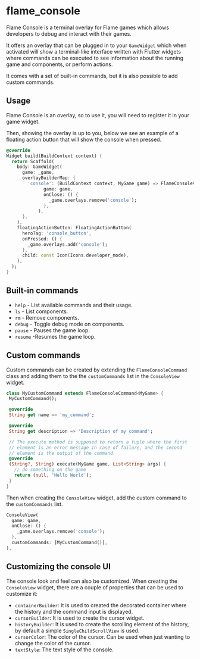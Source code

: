 # flame_console

Flame Console is a terminal overlay for Flame games which allows developers to debug and interact
with their games.

It offers an overlay that can be plugged in to your `GameWidget` which when activated will show a
terminal-like interface written with Flutter widgets where commands can be executed to see
information about the running game and components, or perform actions.

It comes with a set of built-in commands, but it is also possible to add custom commands.


## Usage

Flame Console is an overlay, so to use it, you will need to register it in your game widget.

Then, showing the overlay is up to you, below we see an example of a floating action button that will
show the console when pressed.

```dart
@override
Widget build(BuildContext context) {
  return Scaffold(
    body: GameWidget(
      game: _game,
      overlayBuilderMap: {
        'console': (BuildContext context, MyGame game) => FlameConsoleView(
              game: game,
              onClose: () {
                _game.overlays.remove('console');
              },
            ),
      },
    ),
    floatingActionButton: FloatingActionButton(
      heroTag: 'console_button',
      onPressed: () {
        _game.overlays.add('console');
      },
      child: const Icon(Icons.developer_mode),
    ),
  );
}
```


## Built-in commands

- `help` - List available commands and their usage.
- `ls` - List components.
- `rm` - Remove components.
- `debug` - Toggle debug mode on components.
- `pause` - Pauses the game loop.
- `resume` -Resumes the game loop.


## Custom commands

 Custom commands can be created by extending the `FlameConsoleCommand` class and adding them to the
 the `customCommands` list in the `ConsoleView` widget.

 ```dart
class MyCustomCommand extends FlameConsoleCommand<MyGame> {
  MyCustomCommand();

  @override
  String get name => 'my_command';

  @override
  String get description => 'Description of my command';

  // The execute method is supposed to return a tuple where the first
  // element is an error message in case of failure, and the second
  // element is the output of the command.
  @override
  (String?, String) execute(MyGame game, List<String> args) {
    // do something on the game
    return (null, 'Hello World');
  }
}
```

Then when creating the `ConsoleView` widget, add the custom command to the `customCommands` list.

```dart
ConsoleView(
  game: game,
  onClose: () {
    _game.overlays.remove('console');
  },
  customCommands: [MyCustomCommand()],
),
```


## Customizing the console UI

The console look and feel can also be customized. When creating the `ConsoleView` widget, there are
a couple of properties that can be used to customize it:

- `containerBuilder`: It is used to created the decorated container where the history and the
command input is displayed.
- `cursorBuilder`: It is used to create the cursor widget.
- `historyBuilder`: It is used to create the scrolling element of the history, by default a simple
`SingleChildScrollView` is used.
- `cursorColor`: The color of the cursor. Can be used when just wanting to change the color
of the cursor.
- `textStyle`: The text style of the console.

